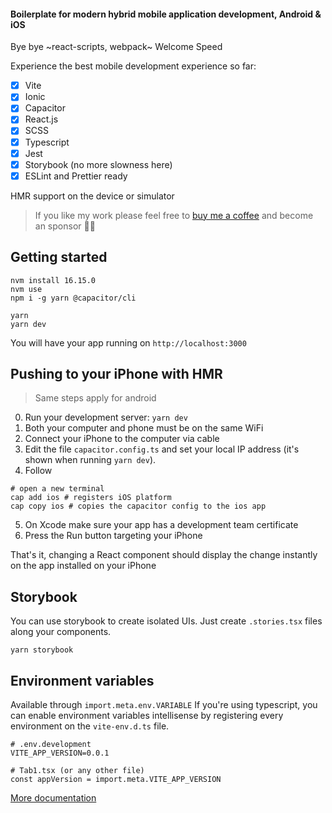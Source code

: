 #### Boilerplate for modern hybrid mobile application development, Android & iOS

Bye bye ~react-scripts, webpack~ Welcome Speed

Experience the best mobile development experience so far:

- [x] Vite
- [x] Ionic
- [x] Capacitor
- [x] React.js
- [x] SCSS
- [x] Typescript
- [x] Jest
- [x] Storybook (no more slowness here)
- [x] ESLint and Prettier ready

HMR support on the device or simulator

> If you like my work please feel free to [buy me a coffee](https://www.paypal.com/paypalme/vladejs) and become an
> sponsor 👊😇

## Getting started

```
nvm install 16.15.0
nvm use
npm i -g yarn @capacitor/cli

yarn
yarn dev
```

You will have your app running on `http://localhost:3000`

## Pushing to your iPhone with HMR

> Same steps apply for android

0. Run your development server: `yarn dev`
1. Both your computer and phone must be on the same WiFi
2. Connect your iPhone to the computer via cable
3. Edit the file `capacitor.config.ts` and set your local IP address (it's shown when running `yarn dev`).
4. Follow

```
# open a new terminal
cap add ios # registers iOS platform
cap copy ios # copies the capacitor config to the ios app
```

5. On Xcode make sure your app has a development team certificate
6. Press the Run button targeting your iPhone

That's it, changing a React component should display the change instantly
on the app installed on your iPhone

## Storybook

You can use storybook to create isolated UIs. Just create `.stories.tsx` files
along your components.

```
yarn storybook
```

## Environment variables

Available through `import.meta.env.VARIABLE`
If you're using typescript, you can enable environment variables intellisense
by registering every environment on the `vite-env.d.ts` file.

```
# .env.development
VITE_APP_VERSION=0.0.1

# Tab1.tsx (or any other file)
const appVersion = import.meta.VITE_APP_VERSION
```

[More documentation](https://vitejs.dev/guide/env-and-mode.html#env-files)
